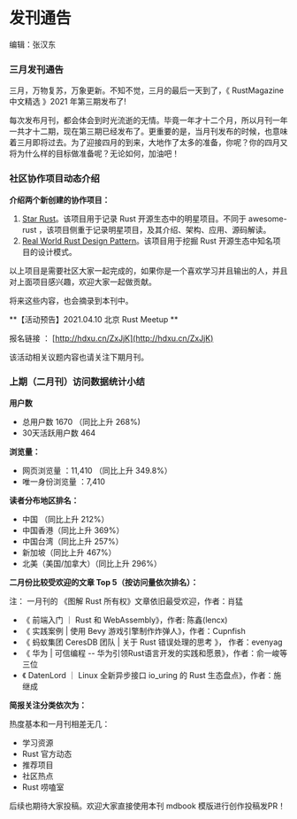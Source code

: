 # 发刊通告

编辑：张汉东

### 三月发刊通告

三月，万物复苏，万象更新。不知不觉，三月的最后一天到了，《 RustMagazine 中文精选 》2021 年第三期发布了!

每次发布月刊，都会体会到时光流逝的无情。毕竟一年才十二个月，所以月刊一年一共才十二期，现在第三期已经发布了。更重要的是，当月刊发布的时候，也意味着三月即将过去。为了迎接四月的到来，大地作了太多的准备，你呢？你的四月又将为什么样的目标做准备呢？无论如何，加油吧！


### 社区协作项目动态介绍

**介绍两个新创建的协作项目：**

1. [Star Rust](https://github.com/ZhangHanDong/star-rust)。该项目用于记录 Rust 开源生态中的明星项目。不同于 awesome-rust ，该项目侧重于记录明星项目，及其介绍、架构、应用、源码解读。
2. [Real World Rust Design Pattern](https://github.com/ZhangHanDong/real-world-rust-design-pattern)。该项目用于挖掘 Rust 开源生态中知名项目的设计模式。

以上项目是需要社区大家一起完成的，如果你是一个喜欢学习并且输出的人，并且对上面项目感兴趣，欢迎大家一起做贡献。

将来这些内容，也会摘录到本刊中。


**【活动预告】2021.04.10 北京 Rust Meetup **

 报名链接 ：  [http://hdxu.cn/ZxJjK](http://hdxu.cn/ZxJjK)

 该活动相关议题内容也请关注下期月刊。


### 上期（二月刊）访问数据统计小结

**用户数**

- 总用户数 1670 （同比上升 268%)
- 30天活跃用户数 464

**浏览量：**

- 网页浏览量 ：11,410 （同比上升 349.8%）
- 唯一身份浏览量 ：7,410

**读者分布地区排名：**

- 中国 （同比上升 212%）
- 中国香港（同比上升 369%）
- 中国台湾（同比上升 257%）
- 新加坡（同比上升 467%）
- 北美（美国/加拿大）（同比上升 296%）


**二月份比较受欢迎的文章 Top 5（按访问量依次排名）：**

注： 一月刊的 《图解 Rust 所有权》文章依旧最受欢迎，作者：肖猛 

- 《 前端入门 ｜ Rust 和 WebAssembly》，作者: 陈鑫(lencx)
- 《 实践案例 | 使用 Bevy 游戏引擎制作炸弹人》，作者：Cupnfish
- 《 蚂蚁集团 CeresDB 团队 | 关于 Rust 错误处理的思考 》， 作者：evenyag
- 《 华为 | 可信编程 -- 华为引领Rust语言开发的实践和愿景》，作者：俞一峻等三位
- 《 DatenLord ｜ Linux 全新异步接口 io_uring 的 Rust 生态盘点》，作者：施继成


**简报关注分类依次为：**

热度基本和一月刊相差无几：

- 学习资源
- Rust 官方动态
- 推荐项目
- 社区热点
- Rust 唠嗑室


后续也期待大家投稿。欢迎大家直接使用本刊 mdbook 模版进行创作投稿发PR！